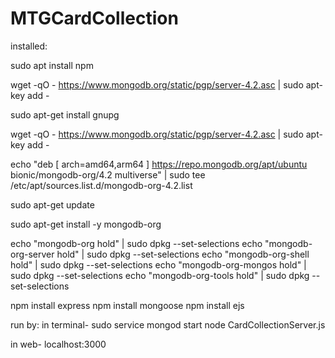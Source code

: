 # MTGCardCollection

installed:


sudo apt install npm

wget -qO - https://www.mongodb.org/static/pgp/server-4.2.asc | sudo apt-key add -

sudo apt-get install gnupg

wget -qO - https://www.mongodb.org/static/pgp/server-4.2.asc | sudo apt-key add -

echo "deb [ arch=amd64,arm64 ] https://repo.mongodb.org/apt/ubuntu bionic/mongodb-org/4.2  multiverse" | sudo tee /etc/apt/sources.list.d/mongodb-org-4.2.list

sudo apt-get update

sudo apt-get install -y mongodb-org

echo "mongodb-org hold" | sudo dpkg --set-selections
echo "mongodb-org-server hold" | sudo dpkg --set-selections
echo "mongodb-org-shell hold" | sudo dpkg --set-selections
echo "mongodb-org-mongos hold" | sudo dpkg --set-selections
echo "mongodb-org-tools hold" | sudo dpkg --set-selections

npm install express
npm install mongoose
npm install ejs

run by:
in terminal-
sudo service mongod start
node CardCollectionServer.js

in web-
localhost:3000
